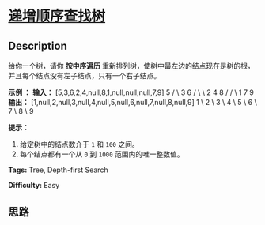 # [递增顺序查找树][title]

## Description

给你一个树，请你 **按中序遍历** 重新排列树，使树中最左边的结点现在是树的根，并且每个结点没有左子结点，只有一个右子结点。



**示例 ：**
            **输入：** [5,3,6,2,4,null,8,1,null,null,null,7,9]               5          / \        3    6       / \    \      2   4    8     /        / \     1        7   9        **输出：** [1,null,2,null,3,null,4,null,5,null,6,null,7,null,8,null,9]         1      \       2        \         3          \           4            \             5              \               6                \                 7                  \                   8                    \                     9  



**提示：**

  1. 给定树中的结点数介于 `1` 和 `100` 之间。
  2. 每个结点都有一个从 `0` 到 `1000` 范围内的唯一整数值。


**Tags:** Tree, Depth-first Search

**Difficulty:** Easy

## 思路

[title]: https://leetcode-cn.com/problems/increasing-order-search-tree
